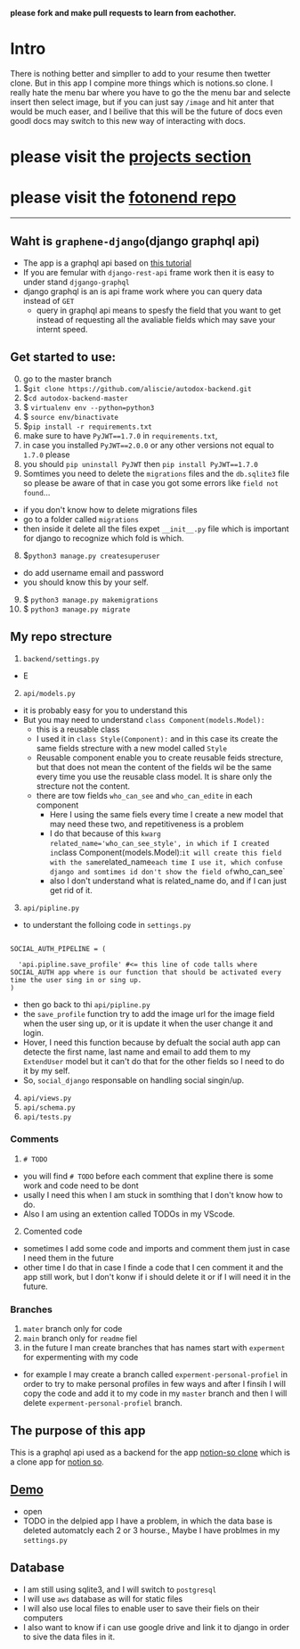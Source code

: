 **please fork and make pull requests to learn from eachother.**

# Intro

There is nothing better and simpller to add to your resume then twetter clone. But in this app I compine more things which is notions.so clone. I really hate the menu bar where you have to go the the menu bar and selecte insert then select image, but if you can just say `/image` and hit anter that would be much easer, and I beilive that this will be the future of docs even goodl docs may switch to this new way of interacting with docs.

# please visit the [projects section](https://github.com/aliscie/notion-so-clone-api/projects/1)

# please visit the [fotonend repo](https://github.com/aliscie/Notion-so-clone)

---

## Waht is `graphene-django`(django graphql api)

- The app is a graphql api based on [this tutorial](https://www.youtube.com/watch?v=kP7wQoFXUSc&list=PLOLrQ9Pn6caxz00JcLeOR-Rtq0Yi01oBH)
- If you are femular with `django-rest-api` frame work then it is easy to under stand `djgango-graphql`
- django graphql is an is api frame work where you can query data instead of `GET`
  - query in graphql api means to spesfy the field that you want to get instead of requesting all the avaliable fields which may save your internt speed.

## Get started to use:

0. go to the master branch
1. \$`git clone https://github.com/aliscie/autodox-backend.git`
2. \$`cd autodox-backend-master`
3. \$ `virtualenv env --python=python3`
4. \$ `source env/binactivate`
5. \$`pip install -r requirements.txt`
6. make sure to have `PyJWT==1.7.0` in `requirements.txt`,
7. in case you installed `PyJWT==2.0.0` or any other versions not equal to `1.7.0` please
8. you should `pip uninstall PyJWT` then `pip install PyJWT==1.7.0`
9. Somtimes you need to delete the `migrations` files and the `db.sqlite3` file so please be aware of that in case you got some errors like `field not found`...

- if you don't know how to delete migrations files
- go to a folder called `migrations`
- then inside it delete all the files expet `__init__.py` file which is important for django to recognize which fold is which.

8. \$`python3 manage.py createsuperuser`

- do add username email and password
- you should know this by your self.

9. \$ `python3 manage.py makemigrations`
10. \$ `python3 manage.py migrate`

## My repo strecture

1. `backend/settings.py`

- E

2. `api/models.py`

- it is probably easy for you to understand this
- But you may need to understand `class Component(models.Model):`
  - this is a reusable class
  - I used it in `class Style(Component):` and in this case its create the same fields strecture with a new model called `Style`
  - Reusable component enable you to create reusable feids strecture, but that does not mean the content of the fields wil be the same every time you use the reusable class model. It is share only the strecture not the content.
  - there are tow fields `who_can_see` and `who_can_edite` in each component
    - Here I using the same fiels every time I create a new model that may need these two, and repetitiveness is a problem
    - I do that because of this `kwarg` `related_name='who_can_see_style', in which if I created in`class Component(models.Model):`it will create this field with the same`related_name`each time I use it, which confuse django and somtimes id don't show the field of`who_can_see`
    - also I don't understand what is related_name do, and if I can just get rid of it.

3. `api/pipline.py`

- to understant the folloing code in `settings.py`

```

SOCIAL_AUTH_PIPELINE = (

  'api.pipline.save_profile' #<= this line of code talls where SOCIAL_AUTH app where is our function that should be activated every time the user sing in or sing up.
)
```

- then go back to thi `api/pipline.py`
- the `save_profile` function try to add the image url for the image field when the user sing up, or it is update it when the user change it and login.
- Hover, I need this function because by defualt the social auth app can detecte the first name, last name and email to add them to my `ExtendUser` model but it can't do that for the other fields so I need to do it by my self.
- So, `social_django` responsable on handling social singin/up.

4. `api/views.py`
5. `api/schema.py`
6. `api/tests.py`

### Comments

1. `# TODO`

- you will find `# TODO` before each comment that expline there is some work and code need to be dont
- usally I need this when I am stuck in somthing that I don't know how to do.
- Also I am using an extention called TODOs in my VScode.

2. Comented code

- sometimes I add some code and imports and comment them just in case I need them in the future
- other time I do that in case I finde a code that I cen comment it and the app still work, but I don't konw if i should delete it or if I will need it in the future.

### Branches

1. `mater` branch only for code
2. `main` branch only for `readme` fiel
3. in the future I man create branches that has names start with `experment` for expermenting with my code

- for example I may create a branch called `experment-personal-profiel` in order to try to make personal profiles in few ways and after I finsih I will copy the code and add it to my code in my `master` branch and then I will delete `experment-personal-profiel` branch.

## The purpose of this app

This is a graphql api used as a backend for the app [notion-so clone](https://github.com/aliscie/Notion-so-clone) which is a clone app for [notion so](https://www.notion.so/).

## [Demo](https://autodox-backend.herokuapp.com/graphql)

- open
- TODO in the delpied app I have a problem, in which the data base is deleted automatcly each 2 or 3 hourse., Maybe I have problmes in my `settings.py`

## Database

- I am still using sqlite3, and I will switch to `postgresql`
- I will use `aws` database as will for static files
- I will also use local files to enable user to save their fiels on their computers
- I also want to know if i can use google drive and link it to django in order to sive the data files in it.
